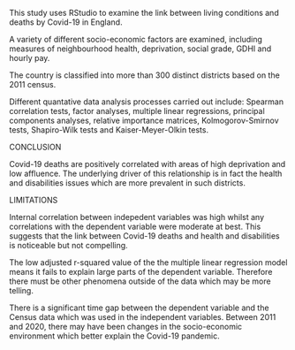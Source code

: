 This study uses RStudio to examine the link between living conditions and deaths by Covid-19 in England. 

A variety of different socio-economic factors are examined, including measures of neighbourhood health, deprivation, social grade, GDHI and hourly pay.

The country is classified into more than 300 distinct districts based on the 2011 census.

Different quantative data analysis processes carried out include: Spearman correlation tests, factor analyses, multiple linear regressions, principal components analyses, relative importance matrices, Kolmogorov-Smirnov tests, Shapiro-Wilk tests and Kaiser-Meyer-Olkin tests.

CONCLUSION

Covid-19 deaths are positively correlated with areas of high deprivation and low affluence.
The underlying driver of this relationship is in fact the health and disabilities issues which are more prevalent in such districts.

LIMITATIONS

Internal correlation between indepedent variables was high whilst any correlations with the dependent variable were moderate at best. 
This suggests that the link between Covid-19 deaths and health and disabilities is noticeable but not compelling.

The low adjusted r-squared value of the the multiple linear regression model means it fails to explain large parts of the dependent variable.
Therefore there must be other phenomena outside of the data which may be more telling. 

There is a significant time gap between the dependent variable and the Census data which was used in the independent variables. 
Between 2011 and 2020, there may have been changes in the socio-economic environment which better explain the Covid-19 pandemic.
